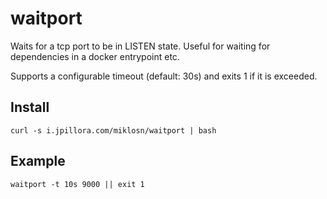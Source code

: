 # waitport

Waits for a tcp port to be in LISTEN state. Useful for waiting for dependencies in a docker entrypoint etc.

Supports a configurable timeout (default: 30s) and exits 1 if it is exceeded. 

## Install

`curl -s i.jpillora.com/miklosn/waitport | bash`

## Example

```
waitport -t 10s 9000 || exit 1
```
